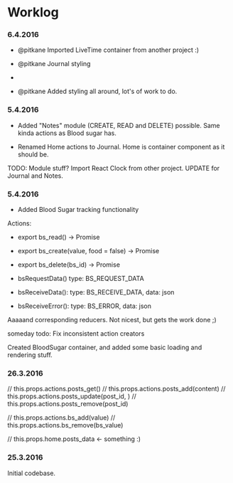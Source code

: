 # Worklog

### 6.4.2016

- @pitkane Imported LiveTime container from another project :)

- @pitkane Journal styling
-
- @pitkane Added styling all around, lot's of work to do.

### 5.4.2016

- Added "Notes" module (CREATE, READ and DELETE) possible. Same kinda actions as Blood sugar has.

- Renamed Home actions to Journal. Home is container component as it should be.

TODO: Module stuff? Import React Clock from other project. UPDATE for Journal and Notes.

### 5.4.2016

- Added Blood Sugar tracking functionality

Actions:
- export bs_read() -> Promise
- export bs_create(value, food = false) -> Promise
- export bs_delete(bs_id) -> Promise

- bsRequestData() type: BS_REQUEST_DATA
- bsReceiveData(): type: BS_RECEIVE_DATA, data: json
- bsReceiveError(): type: BS_ERROR, data: json

Aaaaand corresponding reducers. Not nicest, but gets the work done ;)

someday todo: Fix inconsistent action creators

Created BloodSugar container, and added some basic loading and rendering stuff.


### 26.3.2016

  // this.props.actions.posts_get()
  // this.props.actions.posts_add(content)
  // this.props.actions.posts_update(post_id, )
  // this.props.actions.posts_remove(post_id)

  // this.props.actions.bs_add(value)
  // this.props.actions.bs_remove(bs_value)

  // this.props.home.posts_data <- something :)

### 25.3.2016

Initial codebase.
